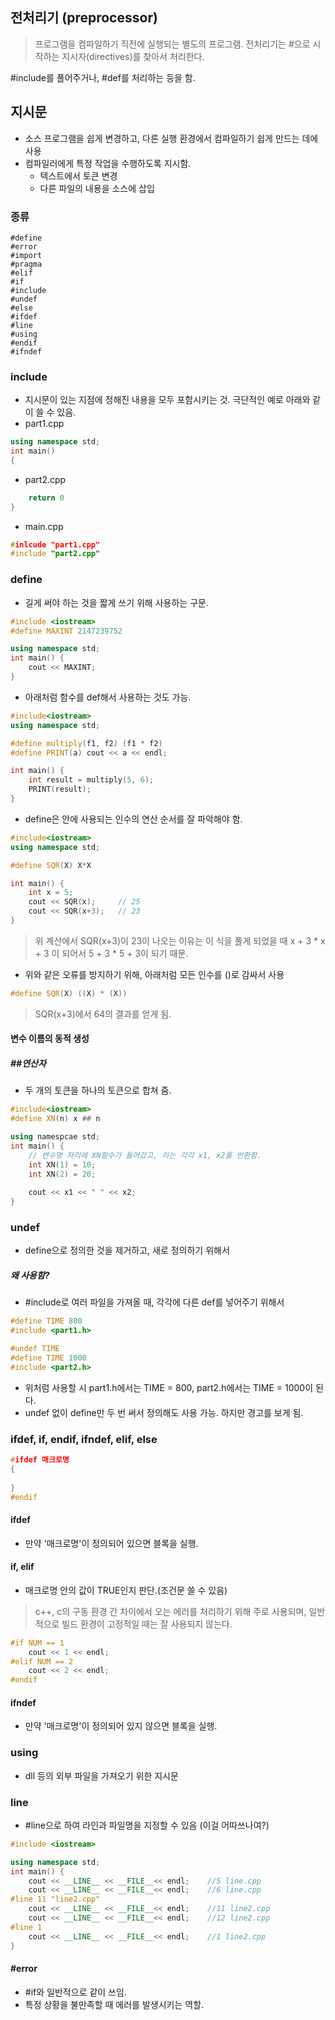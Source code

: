 ## 전처리기 (preprocessor)
> 프로그램을 컴파일하기 직전에 실행되는 별도의 프로그램. 
> 전처리기는 #으로 시작하는 지시자(directives)를 찾아서 처리한다.

#include를 풀어주거나, #def를 처리하는 등을 함.

## 지시문
- 소스 프로그램을 쉽게 변경하고, 다른 실행 환경에서 컴파일하기 쉽게 만드는 데에 사용
- 컴파일러에게 특정 작업을 수행하도록 지시함.
    - 텍스트에서 토큰 변경
    - 다른 파일의 내용을 소스에 삽입

### 종류
```
#define
#error
#import
#pragma
#elif
#if
#include
#undef
#else
#ifdef
#line
#using
#endif
#ifndef
```

### include
- 지시문이 있는 지점에 정해진 내용을 모두 포함시키는 것.
극단적인 예로 아래와 같이 쓸 수 있음.
- part1.cpp
```cpp
using namespace std;
int main()
{
```
- part2.cpp
```cpp
    return 0
}
```
- main.cpp
```cpp
#inlcude "part1.cpp"
#include "part2.cpp"
```

### define
- 길게 써야 하는 것을 짧게 쓰기 위해 사용하는 구문.
```cpp
#include <iostream>
#define MAXINT 2147239752

using namespace std;
int main() {
    cout << MAXINT;
}
```

- 아래처럼 함수를 def해서 사용하는 것도 가능.
```cpp
#include<iostream>
using namespace std;

#define multiply(f1, f2) (f1 * f2)
#define PRINT(a) cout << a << endl;

int main() {
    int result = multiply(5, 6);
    PRINT(result);
}
```

- define은 안에 사용되는 인수의 연산 순서를 잘 파악해야 함.
```cpp
#include<iostream>
using namespace std;

#define SQR(X) X*X

int main() {
    int x = 5;
    cout << SQR(x);     // 25
    cout << SQR(x+3);   // 23
}
```
> 위 계산에서 SQR(x+3)이 23이 나오는 이유는 이 식을 풀게 되었을 때
> x + 3 * x + 3 이 되어서 5 + 3 * 5 + 3이 되기 때문.

- 위와 같은 오류를 방지하기 위해, 아래처럼 모든 인수를 ()로 감싸서 사용
```cpp
#define SQR(X) ((X) * (X))
```
> SQR(x+3)에서 64의 결과를 얻게 됨.

#### 변수 이름의 동적 생성
##### ##연산자
- 두 개의 토큰을 하나의 토큰으로 합쳐 줌.

```cpp
#include<iostream>
#define XN(n) x ## n

using namespcae std;
int main() {
    // 변수명 자리에 XN함수가 들어갔고, 이는 각각 x1, x2를 반환함.
    int XN(1) = 10;
    int XN(2) = 20;
    
    cout << x1 << " " << x2;
}
```

### undef
- define으로 정의한 것을 제거하고, 새로 정의하기 위해서
##### 왜 사용함?
- #include로 여러 파일을 가져올 때, 각각에 다른 def를 넣어주기 위해서
```cpp
#define TIME 800
#include <part1.h>

#undef TIME
#define TIME 1000
#include <part2.h>
```
- 위처럼 사용할 시 part1.h에서는 TIME = 800, part2.h에서는 TIME = 1000이 된다.
- undef 없이 define만 두 번 써서 정의해도 사용 가능. 하지만 경고를 보게 됨.

### ifdef, if, endif, ifndef, elif, else
```cpp
#ifdef 매크로명
{
    
}
#endif
```
#### ifdef
- 만약 '매크로명'이 정의되어 있으면 블록을 실행.
#### if, elif
- 매크로명 안의 값이 TRUE인지 판단.(조건문 쓸 수 있음)
> c++, c의 구동 환경 간 차이에서 오는 에러를 처리하기 위해 주로 사용되며,
> 일반적으로 빌드 환경이 고정적일 때는 잘 사용되지 않는다.
```cpp
#if NUM == 1
    cout << 1 << endl;
#elif NUM == 2
    cout << 2 << endl;
#endif
```
#### ifndef
- 만약 '매크로명'이 정의되어 있지 않으면 블록을 실행.

### using
- dll 등의 외부 파일을 가져오기 위한 지시문

### line
- #line으로 하여 라인과 파일명을 지정할 수 있음
(이걸 어따쓰나여?)
```cpp
#include <iostream>

using namespace std;
int main() {
    cout << __LINE__ << __FILE__<< endl;    //5 line.cpp
    cout << __LINE__ << __FILE__<< endl;    //6 line.cpp
#line 11 "line2.cpp"
    cout << __LINE__ << __FILE__<< endl;    //11 line2.cpp
    cout << __LINE__ << __FILE__<< endl;    //12 line2.cpp
#line 1
    cout << __LINE__ << __FILE__<< endl;    //1 line2.cpp
}
```

#### #error
- #if와 일반적으로 같이 쓰임. 
- 특정 상황을 불만족할 때 에러를 발생시키는 역할. 